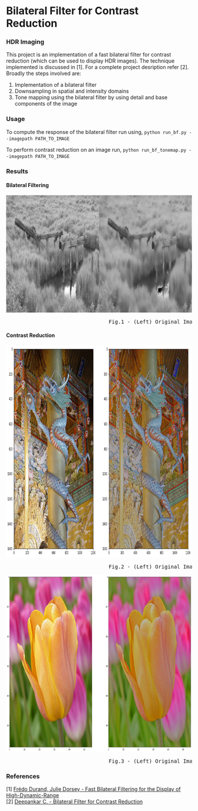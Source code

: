 # Bilateral Filter for Contrast Reduction

### HDR Imaging

This project is an implementation of a fast bilateral filter for contrast reduction (which can be used to display HDR images). The technique implemented is discussed in [1]. For a complete project desription refer [2].  Broadly the steps involved are:
1. Implementation of a bilateral filter
2. Downsampling in spatial and intensity domains
3. Tone mapping using the bilateral filter by using detail and base components of the image 

### Usage

To compute the response of the bilateral filter run using,
`python run_bf.py --imagepath PATH_TO_IMAGE`

To perform contrast reduction on an image run,
`python run_bf_tonemap.py --imagepath PATH_TO_IMAGE`

### Results

#### Bilateral Filtering

<img src="/images/swamp.jpg" alt="(Left) Original Image (Right) Filtered Image" width="1200" height="318">
<pre>
                                 Fig.1 - (Left) Original Image (Right) Filtered Image </pre>

#### Contrast Reduction

<img src="/images/dragon.png" alt="(Left) Original Image (Right) Filtered Image" width="952" height="576">
<pre>
                                 Fig.2 - (Left) Original Image (Right) Filtered Image </pre>
                  
<img src="/images/tulip.png" alt="(Left) Original Image (Right) Filtered Image" width="1000" height="480">
<pre>
                                 Fig.3 - (Left) Original Image (Right) Filtered Image </pre>

### References

[1] [Frédo Durand, Julie Dorsey - Fast Bilateral Filtering for the Display of High-Dynamic-Range](https://people.csail.mit.edu/fredo/PUBLI/Siggraph2002/DurandBilateral.pdf)  
[2] [Deepankar C. - Bilateral Filter for Contrast Reduction](https://deepankarc.github.io/bilateral-filter/)
